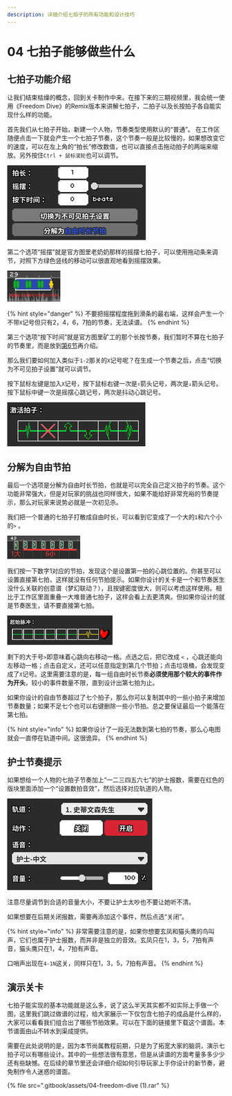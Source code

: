 ```yaml
---
description: 详细介绍七拍子的所有功能和设计技巧
---
```


# 04 七拍子能够做些什么

## 七拍子功能介绍 <a id="1"></a>

让我们结束枯燥的概念，回到关卡制作中来。在接下来的三期视频里，我会统一使用《Freedom Dive》的Remix版本来讲解七拍子，二拍子以及长按拍子各自能实现什么样的功能。

首先我们从七拍子开始，新建一个人物，节奏类型使用默认的“普通”。 在工作区随便点击一下就会产生一个七拍子节奏，这个节奏一般是比较慢的，如果想改变它的速度，可以在左上角的“拍长”修改数值，也可以直接点击拖动拍子的两端来缩放。另外按住`Ctrl + 鼠标滚轮`也可以调节。

![](.gitbook/assets/04-01.png)

第二个选项“摇摆”就是官方图里老奶奶那样的摇摆七拍子，可以使用拖动条来调节，对照下方绿色竖线的移动可以很直观地看到摇摆效果。

![&#x6447;&#x6446;&#x62CD;&#x5B50;&#x7684;&#x7EFF;&#x7EBF;&#x4E0D;&#x662F;&#x5747;&#x5300;&#x5206;&#x5E03;&#x7684;](.gitbook/assets/04-02.png)



{% hint style="danger" %}
不要把摇摆程度拖到滑条的最右端，这样会产生一个不带`X`记号但只有2，4，6，7拍的节奏，无法读谱。
{% endhint %}

第三个选项“按下时间”就是官方图里矿工的那个长按节奏，我们暂时不算在七拍子的节奏里，而是放到[第6节](06.md)再介绍。 

那么我们要如何加入类似于`1-2`那关的`X`记号呢？在生成一个节奏之后，点击“切换为不可见拍子设置”就可以调节。

按下鼠标左键是加入`X`记号，按下鼠标右键一次是`↑`箭头记号，两次是`↓`箭头记号。按下鼠标中键一次是摇摆心跳记号，两次是抖动心跳记号。

![](.gitbook/assets/04-03.png)

## 分解为自由节拍 <a id="2"></a>

最后一个选项是分解为自由时长节拍，也就是可以完全自己定义拍子的节奏。这个功能非常强大，但是对玩家的挑战也同样很大，如果不能给好非常充裕的节奏提示，那么对玩家来说势必就是一次初见杀。

我们把一个普通的七拍子打散成自由时长，可以看到它变成了一个大的`1`和六个小的`>` 。

![&#x9ED8;&#x8BA4;&#x5F62;&#x5F0F;&#x7684;&#x81EA;&#x7531;&#x62CD;&#x5B50;](.gitbook/assets/04-06.png)

我们按一下数字1对应的节拍，发现这个是设置第一拍的心跳位置的。你甚至可以设置直接第七拍，这样就没有任何节拍提示。如果你设计的关卡是一个和节奏医生没什么关联的创意谱（梦幻联动？），且按键密度很大，则可以考虑这样使用。相比于工作区里面重叠一大堆普通七拍子，这样会看上去更清爽。但如果你设计的就是节奏医生，请不要直接第七拍。

![](.gitbook/assets/04-07.png)

剩下的大于号`>`即意味着心跳向右移动一格。点选之后，把它改成 `<` ，心跳还能向左移动一格；点击自定义，还可以任意指定到第几个节拍；点击垃圾桶，会发现变成了`X`记号。这里需要注意的是，每一组自由时长节奏**必须使用那个较大的事件作为开头**，较小的事件数量不限，直到设计出第七拍为止。

如果你设计的自由节奏超过了七个拍子，那么你可以复制其中的一些小拍子来增加节奏数量；如果不足七个也可以右键删除一些小节拍。总之要保证最后一个能落在第七拍。

{% hint style="info" %}
如果你设计了一段无法数到第七拍的节奏，那么心电图就会一直停在轨道中间。这很诡异。
{% endhint %}

## 护士节奏提示 <a id="3"></a>

如果想给一个人物的七拍子节奏加上“一二三四五六七”的护士报数，需要在红色的版块里面添加一个“设置数拍音效”，然后选择对应轨道的人物。

![](.gitbook/assets/04-05.png)

注意尽量调节到合适的音量大小，不要让护士太吵也不要让她听不清。

如果想要在后期关闭报数，需要再添加这个事件，然后点选“关闭”。

{% hint style="info" %}
非常需要注意的是，如果你想要玄凤和猫头鹰的鸟叫声，它们也属于护士报数，而并非是独立的音效。玄凤只在1，3，5，7拍有声音，猫头鹰只在1，4，7拍有声音。

口哨声出现在`4-1N`这关，同样只在1，3，5，7拍有声音。
{% endhint %}

## 演示关卡 <a id="3"></a>

七拍子能实现的基本功能就是这么多，说了这么半天其实都不如实际上手做一个图，这里我们跳过做谱的过程，给大家展示一下仅包含七拍子的成品是什么样的，大家可以看看我们组合出了哪些节拍效果。可以在下面的链接里下载这个谱面。本节谱面由山不转水到渠成提供。

需要在此处说明的是，因为本节尚属教程前期，只是为了拓宽大家的脑洞，演示七拍子可以有哪些设计。其中的一些想法很有意思，但是从读谱的方面考量多多少少还有些缺憾。在后续的章节里还会详细介绍如何引导玩家上手你设计的新节奏，避免制作令人迷惑的谱面。

{% file src=".gitbook/assets/04-freedom-dive \(1\).rar" %}

